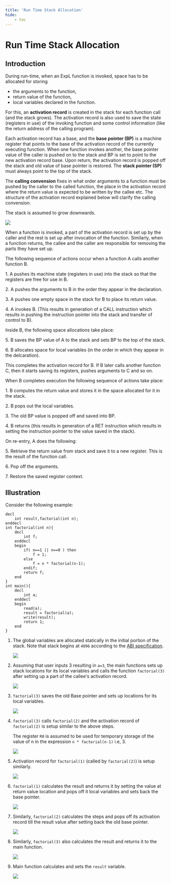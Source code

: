 ```yaml
---
title: 'Run Time Stack Allocation'
hide:
    - toc
---
```


# Run Time Stack Allocation

## Introduction

During run-time, when an ExpL function is invoked, space has to be allocated for storing

- the arguments to the function,
- return value of the function,
- local variables declared in the function.

For this, an **activation record** is created in the stack for each function call (and the stack grows). The activation record is also used to save the state (registers in use) of the invoking function and some control information (like the return address of the calling program).

Each activation record has a base, and the **base pointer (BP)** is a machine register that points to the base of the activation record of the currently executing function. When one function invokes another, the base pointer value of the caller is pushed on to the stack and BP is set to point to the new activation record base. Upon return, the activation record is popped off the stack and old value of base pointer is restored. The **stack pointer (SP)** must always point to the top of the stack.

The **calling convension** fixes in what order arguments to a function must be pushed by the caller to the called function, the place in the activation record where the return value is expected to be written by the callee etc. The structure of the activation record explained below will clarify the calling convension.

The stack is assumed to grow downwards.

![](../img/data_structure_34.png)

When a function is invoked, a part of the activation record is set up by the caller and the rest is set up after invocation of the function. Similarly, when a function returns, the callee and the caller are responsible for removing the parts they have set up.

The following sequence of actions occur when a function A calls another function B.

1\. A pushes its machine state (registers in use) into the stack so that the registers are free for use in B.

2\. A pushes the arguments to B in the order they appear in the declaration.

3\. A pushes one empty space in the stack for B to place its return value.

4\. A invokes B. (This results in generation of a CALL instruction which results in pushing the instruction pointer into the stack and transfer of control to B).

Inside B, the following space allocations take place:

5\.  B saves the BP value of A to the stack and sets BP to the top of the stack.

6\.  B allocates space for local variables (in the order in which they appear in the delcaration).

This completes the activation record for B. If B later calls another function C, then it starts saving its registers, pushes arguments to C and so on.

When B completes execution the following sequence of actions take place:

1\.  B computes the return value and stores it in the space allocated for it in the stack.

2\.  B pops out the local variables.

3\.  The old BP value is popped off and saved into BP.

4\.  B returns (this results in generation of a RET instruction which results in setting the instruction pointer to the value saved in the stack).

On re-entry, A does the following:

5\.  Retrieve the return value from stack and save it to a new register. This is the result of the function call.

6\.  Pop off the arguments.

7\.  Restore the saved register context.

## Illustration

Consider the following example:
```
decl
    int result,factorial(int n);
enddecl
int factorial(int n){
    decl
        int f;
    enddecl
    begin
        if( n==1 || n==0 ) then
            f = 1;
        else
            f = n * factorial(n-1);
        endif;
        return f;
    end
}
int main(){
    decl
        int a;
    enddecl
    begin
        read(a);
        result = factorial(a);
        write(result);
        return 1;
    end
}
```

1.  The global variables are allocated statically in the initial portion of the stack. Note that stack begins at `4096` according to the [ABI specification](../abi.md).

    ![](../img/data_structure_39.png)

2.  Assuming that user inputs 3 resulting in `a=3`, the main functions sets up stack locations for its local variables and calls the function `factorial(3)` after setting up a part of the callee's activation record.

    ![](../img/data_structure_40.png)

3.  `factorial(3)` saves the old Base pointer and sets up locations for its local variables.

    ![](../img/data_structure_41.png)

4.  `factorial(3)` calls `factorial(2)` and the activation record of `factorial(2)` is setup similar to the above steps.

    The register `R0` is assumed to be used for temporary storage of the value of n in the expression `n * factorial(n-1)` i.e, 3.

    ![](../img/data_structure_42.png)

5.  Activation record for `factorial(1)` (called by `factorial(2)`) is setup similarly.

    ![](../img/data_structure_43.png)

6.  `factorial(1)` calculates the result and returns it by setting the value at return value location and pops off it local variables and sets back the base pointer.

    ![](../img/data_structure_44.png)

7.  Similarly, `factorial(2)` calculates the steps and pops off its activation record till the result value after setting back the old base pointer.

    ![](../img/data_structure_45.png)

8.  Similarly, `factorial(3)` also calculates the result and returns it to the main function.

    ![](../img/data_structure_46.png)

9.  Main function calculates and sets the `result` variable.

    ![](../img/data_structure_47.png)

